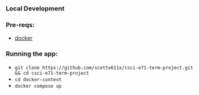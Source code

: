 ### Local Development

### Pre-reqs: 
- [docker](https://docs.docker.com/engine/installation/)

### Running the app:
- `git clone https://github.com/scottx611x/csci-e71-term-project.git && cd csci-e71-term-project`
- `cd docker-context`
- `docker compose up`